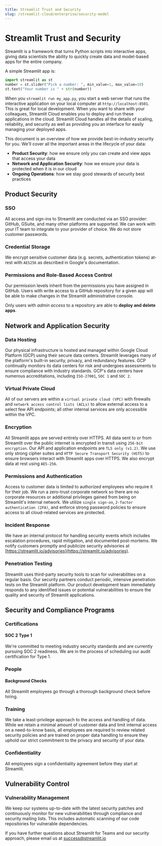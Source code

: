 ```yaml
---
title: Streamlit Trust and Security
slug: /streamlit-cloud/enterprise/security-model
---
```


# Streamlit Trust and Security

Streamlit is a framework that turns Python scripts into interactive apps, giving data scientists the ability to quickly create data and model-based apps for the entire company.

A simple Streamlit app is:

```python
import streamlit as st
number = st.slider("Pick a number: ", min_value=1, max_value=10)
st.text("Your number is " + str(number))
```

When you `streamlit run my_app.py`, you start a web server that runs the interactive application on your local computer at `http://localhost:8501`. This is great for local development. When you want to share with your colleagues, Streamlit Cloud enables you to deploy and run these applications in the cloud. Streamlit Cloud handles all the details of scaling, reliability, and security as well as providing you an interface for easily managing your deployed apps.

This document is an overview of how we provide best-in-industry security for you. We'll cover all the important areas in the lifecycle of your data:

- **Product Security**: how we ensure only you can create and view apps that access your data
- **Network and Application Security**: how we ensure your data is protected when it is in our cloud
- **Ongoing Operations**: how we stay good stewards of security best practices

## Product Security

### SSO

All access and sign-ins to Streamlit are conducted via an SSO provider: GitHub, GSuite, and many other platforms are supported. We can work with your IT team to integrate to your provider of choice. We do not store customer passwords.

### Credential Storage

We encrypt sensitive customer data (e.g. secrets, authentication tokens) at-rest with `AES256` as described in Google's documentation.

### Permissions and Role-Based Access Control

Our permission levels inherit from the permissions you have assigned in GitHub. Users with write access to a GitHub repository for a given app will be able to make changes in the Streamlit administrative console.

Only users with _admin access_ to a repository are able to **deploy and delete apps**.

## Network and Application Security

### Data Hosting

Our physical infrastructure is hosted and managed within Google Cloud Platform (GCP) using their secure data centers. Streamlit leverages many of the platform's built-in security, privacy, and redundancy features. GCP continually monitors its data centers for risk and undergoes assessments to ensure compliance with industry standards. GCP's data centers have numerous accreditations, including `ISO-27001`, `SOC 1` and `SOC 2`.

### Virtual Private Cloud

All of our servers are within a `virtual private cloud (VPC)` with firewalls and `network access control lists (ACLs)` to allow external access to a select few API endpoints; all other internal services are only accessible within the VPC.

### Encryption

All Streamlit apps are served entirely over HTTPS. All data sent to or from Streamlit over the public internet is encrypted in transit using `256-bit encryption`. Our API and application endpoints are `TLS only (v1.2)`. We use only strong cipher suites and `HTTP Secure Transport Security (HSTS)` to ensure browsers interact with Streamlit apps over HTTPS. We also encrypt data at rest using `AES-256`.

### Permissions and Authentication

Access to customer data is limited to authorized employees who require it for their job. We run a zero-trust corporate network so there are no corporate resources or additional privileges gained from being on Streamlit's internal network. We utilize `single sign-on`, `2-factor authentication (2FA)`, and enforce strong password policies to ensure access to all cloud-related services are protected.

### Incident Response

We have an internal protocol for handling security events which includes escalation procedures, rapid mitigation, and documented post-mortems. We notify customers promptly and publicize security advisories at [https://streamlit.io/advisories](https://streamlit.io/advisories).

### Penetration Testing

Streamlit uses third-party security tools to scan for vulnerabilities on a regular basis. Our security partners conduct periodic, intensive penetration tests on the Streamlit platform. Our product development team immediately responds to any identified issues or potential vulnerabilities to ensure the quality and security of Streamlit applications.

## Security and Compliance Programs

### Certifications

#### SOC 2 Type 1

We're committed to meeting industry security standards and are currently pursuing SOC 2 readiness. We are in the process of scheduling our audit certification for Type 1.

### People

#### Background Checks

All Streamlit employees go through a thorough background check before hiring.

### Training

We take a least-privilege approach to the access and handling of data. While we retain a minimal amount of customer data and limit internal access on a need-to-know basis, all employees are required to review related security policies and are trained on proper data handling to ensure they uphold our strict commitment to the privacy and security of your data.

### Confidentiality

All employees sign a confidentiality agreement before they start at Streamlit.

## Vulnerability Control

### Vulnerability Management

We keep our systems up-to-date with the latest security patches and continuously monitor for new vulnerabilities through compliance and security mailing lists. This includes automatic scanning of our code repositories for vulnerable dependencies.

<Note>

If you have further questions about Streamlit for Teams and our security approach, please email us at success@streamlit.io

</Note>